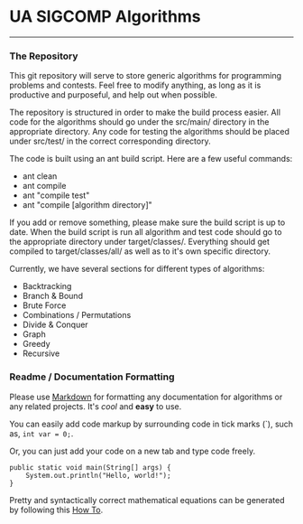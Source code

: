 # UA SIGCOMP Algorithms
---

### The Repository

This git repository will serve to store generic algorithms for programming problems and contests. Feel free to modify anything, as long as it is productive and purposeful, and help out when possible. 

The repository is structured in order to make the build process easier. All code for the algorithms should go under the src/main/ directory in the appropriate directory. Any code for testing the algorithms should be placed under src/test/ in the correct corresponding directory.

The code is built using an ant build script. Here are a few useful commands:
* ant clean
* ant compile
* ant "compile test"
* ant "compile [algorithm directory]"

If you add or remove something, please make sure the build script is up to date. When the build script is run all algorithm and test code should go to the appropriate directory under target/classes/. Everything should get compiled to target/classes/all/ as well as to it's own specific directory.

Currently, we have several sections for different types of algorithms:

* Backtracking
* Branch & Bound
* Brute Force
* Combinations / Permutations
* Divide & Conquer
* Graph
* Greedy
* Recursive
	
### Readme / Documentation Formatting
Please use [Markdown](http://en.wikipedia.org/wiki/Markdown) for formatting any documentation for algorithms or any related projects. It's *cool* and __easy__ to use.

You can easily add code markup by surrounding code in tick marks (\`), such as, `int var = 0;`.

Or, you can just add your code on a new tab and type code freely.

	public static void main(String[] args) {
		System.out.println("Hello, world!");
	}

Pretty and syntactically correct mathematical equations can be generated by following this [How To](https://github.com/rsnibbles/UAAlgorithms/wiki/How-to-make-mathematical-equations-in-markdown).
